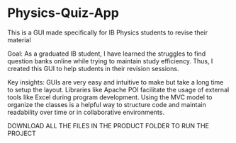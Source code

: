 # Physics-Quiz-App
This is a GUI made specifically for IB Physics students to revise their material

Goal:
As a graduated IB student, I have learned the struggles to find question banks online while trying to maintain study efficiency. Thus, I created this GUI to help students in their revision sessions.

Key insights:
GUIs are very easy and intuitive to make but take a long time to setup the layout.
Libraries like Apache POI facilitate the usage of external tools like Excel during program development.
Using the MVC model to organize the classes is a helpful way to structure code and maintain readability over time or in collaborative environments.

DOWNLOAD ALL THE FILES IN THE PRODUCT FOLDER TO RUN THE PROJECT
